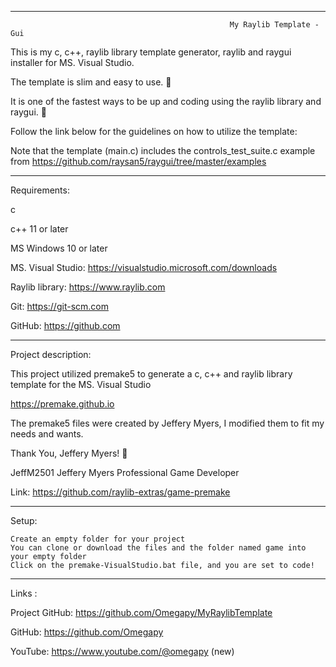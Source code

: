 -----------------------------------------------------------------------------------------------------------------------------

                                                     My Raylib Template - Gui

This is my c, c++, raylib library template generator, raylib and raygui installer for MS. Visual Studio. 

The template is slim and easy to use. :raised_hands:

It is one of the fastest ways to be up and coding using the raylib library and raygui. :runner:

Follow the link below for the guidelines on how to utilize the template:


Note that the template (main.c) includes the controls_test_suite.c example from https://github.com/raysan5/raygui/tree/master/examples

-----------------------------------------------------------------------------------------------------------------------------
Requirements:

c  

c++ 11 or later

MS Windows 10 or later 

MS. Visual Studio: https://visualstudio.microsoft.com/downloads

Raylib library: https://www.raylib.com

Git: https://git-scm.com

GitHub: https://github.com

-----------------------------------------------------------------------------------------------------------------------------
Project description:

This project utilized premake5 to generate a c, c++ and raylib library template for the MS. Visual Studio

https://premake.github.io

The premake5 files were created by Jeffery Myers, I modified them to fit my needs and wants.

Thank You, Jeffery Myers! :clap:

JeffM2501 Jeffery Myers Professional Game Developer
 
Link: https://github.com/raylib-extras/game-premake

-----------------------------------------------------------------------------------------------------------------------------
Setup:

	Create an empty folder for your project
	You can clone or download the files and the folder named game into your empty folder
	Click on the premake-VisualStudio.bat file, and you are set to code!

-----------------------------------------------------------------------------------------------------------------------------
Links  :

Project GitHub: https://github.com/Omegapy/MyRaylibTemplate

GitHub: https://github.com/Omegapy

YouTube: https://www.youtube.com/@omegapy (new)

